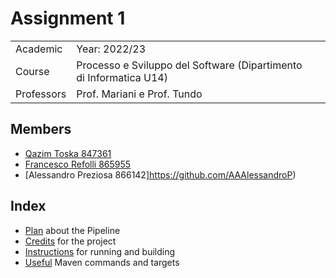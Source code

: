 # Assignment 1

||||
| ---- | ---- | ---- |
| Academic | Year: 2022/23 |
| Course | Processo e Sviluppo del Software (Dipartimento di Informatica U14) |
| Professors | Prof. Mariani e Prof. Tundo |

## Members

- [Qazim Toska 847361](https://github.com/qazimtoska)
- [Francesco Refolli 865955](https://github.com/frefolli)
- [Alessandro Preziosa 866142]https://github.com/AAAlessandroP)

## Index

 - [Plan](PIPELINE.md) about the Pipeline
 - [Credits](CREDITS.md) for the project
 - [Instructions](INSTRUCTIONS.md) for running and building
 - [Useful](MAVEN.md) Maven commands and targets